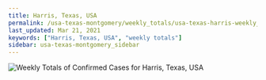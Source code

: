 ```yaml
---
title: Harris, Texas, USA
permalink: /usa-texas-montgomery/weekly_totals/usa-texas-harris-weekly_totals.html
last_updated: Mar 21, 2021
keywords: ["Harris, Texas, USA", "weekly totals"]
sidebar: usa-texas-montgomery_sidebar
---
```


![Weekly Totals of Confirmed Cases for Harris, Texas, USA](/covid_tracker/images/graphs/usa-texas-harris-weekly_totals_graph.png)
